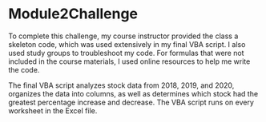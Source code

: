 # Module2Challenge

To complete this challenge, my course instructor provided the class a skeleton code, which was used extensively in my final VBA script. I also used study groups to troubleshoot my code. For formulas that were not included in the course materials, I used online resources to help me write the code. 

The final VBA script analyzes stock data from 2018, 2019, and 2020, organizes the data into columns, as well as determines which stock had the greatest percentage increase and decrease. 
The VBA script runs on every worksheet in the Excel file.
